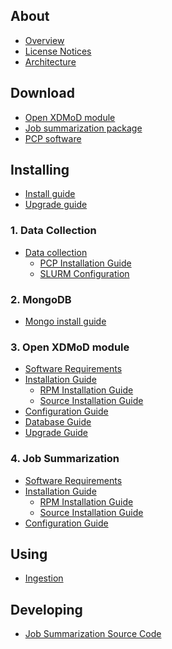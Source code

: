 About
-----

- [Overview](supremm-overview.html)
- [License Notices](supremm-notices.html)
- [Architecture](supremm-architecture.html)

Download
--------

- [Open XDMoD module](https://github.com/ubccr/xdmod-supremm/releases/latest)
- [Job summarization package](https://github.com/ubccr/supremm/releases/latest)
- [PCP software](http://pcp.io)

Installing
----------

- [Install guide](supremm-install-overview.html)
- [Upgrade guide](supremm-upgrade-overview.html)

### 1. Data Collection ###

- [Data collection](supremm-compute.html)
    - [PCP Installation Guide](supremm-compute-pcp.html)
    - [SLURM Configuration](supremm-compute-slurm.html)

### 2. MongoDB ###

- [Mongo install guide](supremm-mongo.html)

### 3. Open XDMoD module ###

- [Software Requirements](supremm-software-requirements.html)
- [Installation Guide](supremm-install.html)
   - [RPM Installation Guide](supremm-install-rpm.html)
   - [Source Installation Guide](supremm-install-source.html)
- [Configuration Guide](supremm-configuration.html)
- [Database Guide](supremm-databases.html)
- [Upgrade Guide](supremm-upgrade.html)

### 4. Job Summarization ###

- [Software Requirements](supremm-processing-software-requirements.html)
- [Installation Guide](supremm-processing-install.html)
   - [RPM Installation Guide](supremm-processing-install-rpm.html)
   - [Source Installation Guide](supremm-processing-install-source.html)
- [Configuration Guide](supremm-processing-configuration.html)

Using
-----

- [Ingestion](supremm-ingestor.html)

Developing
----------

- [Job Summarization Source Code](https://github.com/ubccr/supremm)
